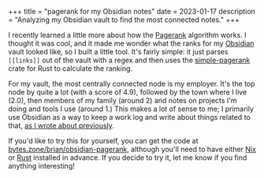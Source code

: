 +++
title = "pagerank for my Obsidian notes"
date = 2023-01-17
description = "Analyzing my Obsidian vault to find the most connected notes."
+++

I recently learned a little more about how the [Pagerank](https://en.wikipedia.org/wiki/PageRank) algorithm works. I thought it was cool, and it made me wonder what the ranks for my [Obsidian](https://obsidian.md) vault looked like, so I built a little tool. It's fairly simple: it just parses `[[links]]` out of the vault with a regex and then uses the [simple-pagerank](https://crates.io/crates/simple-pagerank) crate for Rust to calculate the ranking.

For my vault, the most centrally connected node is my employer. It's the top node by quite a lot (with a score of 4.9), followed by the town where I live (2.0), then members of my family (around 2) and notes on projects I'm doing and tools I use (around 1.) This makes a lot of sense to me; I primarily use Obsidian as a way to keep a work log and write about things related to that, [as I wrote about previously](@/posts/digital-gardening-in-obsidian.md).

If you'd like to try this for yourself, you can get the code at [bytes.zone/brian/obsidian-pagerank](https://git.bytes.zone/brian/obsidian-pagerank), although you'll need to have either [Nix](https://nixos.org) or [Rust](https://www.rust-lang.org/) installed in advance. If you decide to try it, let me know if you find anything interesting!
